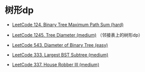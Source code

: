 # 树形dp

- [LeetCode 124. Binary Tree Maximum Path Sum (hard)](./problems/101-200/124.binary-tree-maximum-path-sum.md)


- [LeetCode 1245. Tree Diameter (medium)](./problems/1201-1300/1245.tree-diameter.md) （邻接表上的树形dp）

- [LeetCode 543. Diameter of Binary Tree (easy)](./problems/501-600/543.diameter-of-binary-tree.md)

- [LeetCode 333. Largest BST Subtree (medium)](./problems/301-400/333.largest-bst-subtree.md)

- [LeetCode 337. House Robber III (medium)](./problems/301-400/337.house-robber-iii.md)
